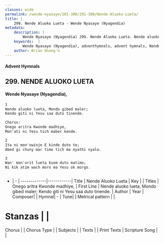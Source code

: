 ```yaml
---
classes: wide
permalink: /wende-nyasaye/201-300/291-300/Nende-Aluoko-Lueta/
title: |
    299. Nende Aluoko Lueta - Wende Nyasaye (Nyagendia)
metadata:
    description: |
        Wende Nyasaye (Nyagendia) 299. Nende Aluoko Lueta. Nende aluoko lueta, Mondo gibed maler; Kendo giti ni Yesu saa duto tinende.  Chorus: Onego aritra Kwonde madhiye, Mon'ati ni Yesu tich maber kende.  
    keywords:  |
        Wende Nyasaye (Nyagendia), adventhymnals, advent hymnals, Nende Aluoko Lueta, Nende aluoko lueta, Mondo gibed maler; Kendo giti ni Yesu saa duto tinende.. Onego aritra Kwonde madhiye,
    author: Brian Onang'o
---
```


#### Advent Hymnals
## 299. NENDE ALUOKO LUETA
####  Wende Nyasaye (Nyagendia),

```txt
1
Nende aluoko lueta, Mondo gibed maler;
Kendo giti ni Yesu saa duto tinende.

Chorus:
Onego aritra Kwonde madhiye,
Mon'ati ni Yesu tich maber kende.

2
Ita ni mon'owinje E kinde duto te;
Abed gi chuny mar timo tich ma nyathi nyalo.

3
Wan' mon'orit lueta kuom duto matimo;
Ni kik atim wach moro ma Yesu ok morgo.



```

- |   -  |
-------------|------------|
Title | Nende Aluoko Lueta |
Key |  |
Titles | Onego aritra Kwonde madhiye, |
First Line | Nende aluoko lueta, Mondo gibed maler; Kendo giti ni Yesu saa duto tinende. |
Author | 
Year | 
Composer| |
Hymnal|  - |
Tune|  |
Metrical pattern | |
# Stanzas |  |
Chorus |  |
Chorus Type |  |
Subjects | |
Texts |  |
Print Texts | 
Scripture Song |  |
    
